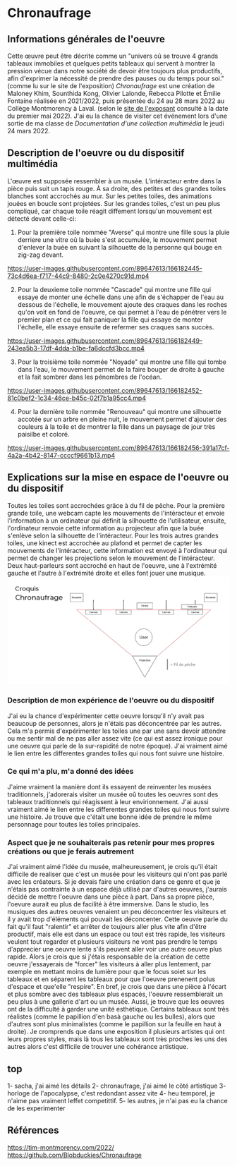 # Chronaufrage

## Informations générales de l'oeuvre
Cette œuvre peut être décrite comme un "univers oû se trouve 4 grands tableaux immobiles et quelques petits tableaux qui servent à montrer la pression vécue dans notre société de devoir être toujours plus productifs, afin d'exprimer la nécessité de prendre des pauses ou du temps pour soi."(comme lu sur le site de l'exposition)
*Chronaufrage* est une création de Maloney Khim, Sounthida Kong, Olivier Lalonde, Rebecca Pilotte et Émilie Fontaine réalisée en 2021/2022, puis présentée du 24 au 28 mars 2022 au Collège Montmorency à Laval. (selon le [site de l'exposant](https://tim-montmorency.com/2022/) consulté à la date du premier mai 2022). J'ai eu la chance de visiter cet événement lors d'une sortie de ma classe de *Documentation d'une collection multimédia* le jeudi 24 mars 2022.

## Description de l'oeuvre ou du dispositif multimédia

L'œuvre est supposée ressembler à un musée. L'intéracteur entre dans la pièce puis suit un tapis rouge. À sa droite, des petites et des grandes toiles blanches sont accrochés au mur. Sur les petites toiles, des animations jouées en boucle sont projetées. Sur les grandes toiles, c'est un peu plus compliqué, car chaque toile réagit diffement lorsqu'un mouvement est détecté devant celle-ci:
1. Pour la première toile nommée "Averse" qui montre une fille sous la pluie derriere une vitre oû la buée s'est accumulée, le mouvement permet d'enlever la buée en suivant la silhouette de la personne qui bouge en zig-zag devant.

https://user-images.githubusercontent.com/89647613/166182445-73c4d6ea-f717-44c9-8480-2c0e4270c91d.mp4


2. Pour la deuxieme toile nommée "Cascade" qui montre une fille qui essaye de monter une échelle dans une afin de s'échapper de l'eau au dessous de l'échelle, le mouvement ajoute des craques dans les roches qu'on voit en fond de l'oeuvre, ce qui permet à l'eau de pénétrer vers le premier plan et ce qui fait paniquer la fille qui essaye de monter l'échelle, elle essaye ensuite de refermer ses craques sans succès.

https://user-images.githubusercontent.com/89647613/166182449-243ea5b3-17df-4dda-b1be-fa6dccfd3bcc.mp4


3. Pour la troisième toile nommée "Noyade" qui montre une fille qui tombe dans l'eau, le mouvement permet de la faire bouger de droite à gauche et la fait sombrer dans les pénombres de l'océan.

https://user-images.githubusercontent.com/89647613/166182452-81c0bef2-1c34-46ce-b45c-02f7b1a95cc4.mp4


4. Pour la dernière toile nommée "Renouveau" qui montre une silhouette accotée sur un arbre en pleine nuit, le mouvement permet d'ajouter des couleurs à la toile et de montrer la fille dans un paysage de jour très paisilbe et coloré.


https://user-images.githubusercontent.com/89647613/166182456-391a17cf-4a2a-4b42-8147-ccccf9661b13.mp4


## Explications sur la mise en espace de l'oeuvre ou du dispositif 
Toutes les toiles sont accrochées grâce à du fil de pêche. Pour la première grande toile, une webcam capte les mouvements de l'intéracteur et envoie l'information à un ordinateur qui définit la silhouette de l'utilisateur, ensuite, l'ordinateur renvoie cette information au projecteur afin que la buée s'enlève selon la silhouette de l'intéracteur. Pour les trois autres grandes toiles, une kinect est accrochée au plafond et permet de capter les mouvements de l'intéracteur, cette information est envoyé à l'ordinateur qui permet de changer les projections selon le mouvement de l'intéracteur. Deux haut-parleurs sont accroché en haut de l'oeuvre, une à l'extrémité gauche et l'autre à l'extrémité droite et elles font jouer une musique.
![croquis](croquis/croquis.png)

### Description de mon expérience de l'oeuvre ou du dispositif
J'ai eu la chance d'expérimenter cette oeuvre lorsqu'il n'y avait pas beaucoup de personnes, alors je n'étais pas déconcentrée par les autres. Cela m'a permis d'expérimenter les toiles une par une sans devoir attendre ou me sentir mal de ne pas aller assez vite (ce qui est assez ironique pour une oeuvre qui parle de la sur-rapidité de notre époque). J'ai vraiment aimé le lien entre les differentes grandes toiles qui nous font suivre une histoire. 

### Ce qui m'a plu, m'a donné des idées
J'aime vraiment la manière dont ils essayent de reinventer les musées traditionnels, j'adorerais visiter un musée oû toutes les oeuvres sont des tableaux traditionnels qui réagissent à leur envirionnement.  J'ai aussi vraiment aimé le lien entre les differentes grandes toiles qui nous font suivre une histoire. Je trouve que c'était une bonne idée de prendre le même personnage pour toutes les toiles principales.
### Aspect que je ne souhaiterais pas retenir pour mes propres créations ou que je ferais autrement

J'ai vraiment aimé l'idée du musée, malheureusement, je crois qu'il était difficile de realiser que c'est un musée pour les visiteurs qui n'ont pas parlé avec les créateurs. Si je devais faire une création dans ce genre et que je n'étais pas contrainte à un espace déjà utilisé par d'autres oeuvres, j'aurais décidé de mettre l'oeuvre dans une pièce à part. Dans sa propre pièce, l'oevure aurait eu plus de facilité à être immersive. Dans le studio, les musiques des autres oeuvres venaient un peu déconcentrer les visiteurs et il y avait trop d'éléments qui pouvait les déconcenter. Cette oeuvre parle du fait qu'il faut "ralentir" et arrêter de toujours aller plus vite afin d'être productif, mais elle est dans un espace ou tout est très rapide, les visiteurs veulent tout regarder et plusieurs visiteurs ne vont pas prendre le temps d'apprecier une oeuvre lente s'ils peuvent aller voir une autre oeuvre plus rapide. Alors je crois que si j'étais responsable de la création de cette oeuvre j'essayerais de "forcer" les visiteurs à aller plus lentement, par exemple en mettant moins de lumière pour que le focus soiet sur les tableaux et en séparent les tableaux pour que l'oeuvre prenenent polus d'espace et que'elle "respire". En bref, je crois que dans une pièce à l'écart et plus sombre avec des tableaux plus espacés, l'oeuvre ressemblerait un peu plus à une gallerie d'art ou un musée. Aussi, je trouve que les oeuvres ont de la difficulté à garder une unité esthétique. Certains tableaux sont très réalistes (comme le papillion d'en basà  gauche ou les bulles), alors que d'autres sont plus minimalistes (comme le papillion sur la feuille en haut à droite). Je cromprends que dans une exposition il plusieurs artistes qui ont leurs propres styles, mais là tous les tableaux sont très proches les uns des autres alors c'est difficile de trouver une cohérance artistique. 
## top 
1- sacha, j'ai aimé les détails
2- chronaufrage, j'ai aimé le côté artistique
3- horloge de l'apocalypse, c'est redondant assez vite
4- heu temporel, je n'aime pas vraiment leffet competittif.
5- les autres, je n'ai pas eu la chance de les experimenter
## Références
https://tim-montmorency.com/2022/
https://github.com/Blobduckies/Chronaufrage
